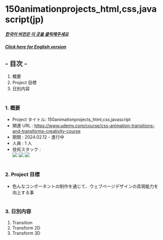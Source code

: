 # 150animationprojects_html,css,javascript(jp)

##### [한국어 버전은 이 곳을 클릭해주세요](README.md)

##### [Click here for English version](README_EN.md)

## - 目次 -

1. 概要
2. Project 目標
3. 日別内容
   </br>
   </br>

### 1. 概要

- Project タイトル: 150animationprojects_html,css,javascript
- 関連 URL : https://www.udemy.com/course/css-animation-transitions-and-transforms-creativity-course
- 期間 : 2024.02.12 - 進行中
- 人員 : 1 人
- 技術スタック : </br>
  <img src="https://img.shields.io/badge/HTML5-E34F26?style=for-the-badge&logo=HTML5&logoColor=white">
  <img src="https://img.shields.io/badge/CSS3-1572B6?style=for-the-badge&logo=CSS3&logoColor=white">
  <img src="https://img.shields.io/badge/Javascript-F7DF1E?style=for-the-badge&logo=Javascript&logoColor=white">
  </br>
  </br>

### 2. Project 目標

- 色んなコンポーネントの制作を通じて、ウェブページデザインの具現能力を向上する事
  </br>
  </br>

### 3. 日別内容

1. Transition
2. Transform 2D
3. Transform 3D
